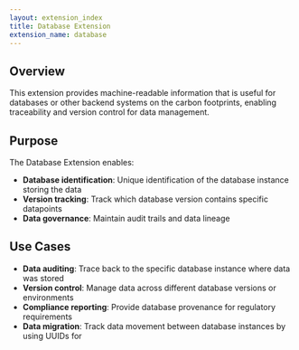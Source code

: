```yaml
---
layout: extension_index
title: Database Extension
extension_name: database
---
```

## Overview
This extension provides machine-readable information that is useful for databases or other backend systems on the carbon footprints, enabling traceability and version control for data management.

## Purpose

The Database Extension enables:
- **Database identification**: Unique identification of the database instance storing the data
- **Version tracking**: Track which database version contains specific datapoints
- **Data governance**: Maintain audit trails and data lineage

## Use Cases

- **Data auditing**: Trace back to the specific database instance where data was stored
- **Version control**: Manage data across different database versions or environments
- **Compliance reporting**: Provide database provenance for regulatory requirements
- **Data migration**: Track data movement between database instances by using UUIDs for 
